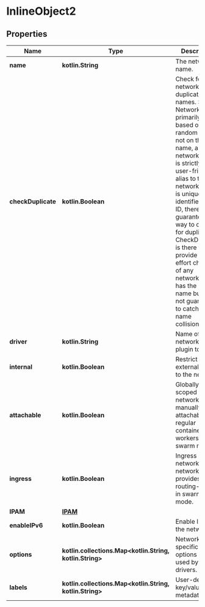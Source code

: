 
# InlineObject2

## Properties
Name | Type | Description | Notes
------------ | ------------- | ------------- | -------------
**name** | **kotlin.String** | The network&#39;s name. |
**checkDuplicate** | **kotlin.Boolean** | Check for networks with duplicate names. Since Network is primarily keyed based on a random ID and not on the name, and network name is strictly a user-friendly alias to the network which is uniquely identified using ID, there is no guaranteed way to check for duplicates. CheckDuplicate is there to provide a best effort checking of any networks which has the same name but it is not guaranteed to catch all name collisions.  |  [optional]
**driver** | **kotlin.String** | Name of the network driver plugin to use. |  [optional]
**internal** | **kotlin.Boolean** | Restrict external access to the network. |  [optional]
**attachable** | **kotlin.Boolean** | Globally scoped network is manually attachable by regular containers from workers in swarm mode.  |  [optional]
**ingress** | **kotlin.Boolean** | Ingress network is the network which provides the routing-mesh in swarm mode.  |  [optional]
**IPAM** | [**IPAM**](IPAM.md) |  |  [optional]
**enableIPv6** | **kotlin.Boolean** | Enable IPv6 on the network. |  [optional]
**options** | **kotlin.collections.Map&lt;kotlin.String, kotlin.String&gt;** | Network specific options to be used by the drivers. |  [optional]
**labels** | **kotlin.collections.Map&lt;kotlin.String, kotlin.String&gt;** | User-defined key/value metadata. |  [optional]



